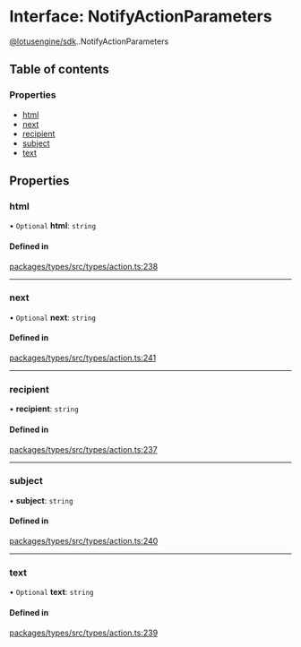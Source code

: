 # Interface: NotifyActionParameters

[@lotusengine/sdk](../wiki/@lotusengine.sdk).[<internal>](../wiki/@lotusengine.sdk.%3Cinternal%3E).NotifyActionParameters

## Table of contents

### Properties

- [html](../wiki/@lotusengine.sdk.%3Cinternal%3E.NotifyActionParameters#html)
- [next](../wiki/@lotusengine.sdk.%3Cinternal%3E.NotifyActionParameters#next)
- [recipient](../wiki/@lotusengine.sdk.%3Cinternal%3E.NotifyActionParameters#recipient)
- [subject](../wiki/@lotusengine.sdk.%3Cinternal%3E.NotifyActionParameters#subject)
- [text](../wiki/@lotusengine.sdk.%3Cinternal%3E.NotifyActionParameters#text)

## Properties

### html

• `Optional` **html**: `string`

#### Defined in

[packages/types/src/types/action.ts:238](https://github.com/lotusengine/sdk/blob/f1f5297/packages/types/src/types/action.ts#L238)

___

### next

• `Optional` **next**: `string`

#### Defined in

[packages/types/src/types/action.ts:241](https://github.com/lotusengine/sdk/blob/f1f5297/packages/types/src/types/action.ts#L241)

___

### recipient

• **recipient**: `string`

#### Defined in

[packages/types/src/types/action.ts:237](https://github.com/lotusengine/sdk/blob/f1f5297/packages/types/src/types/action.ts#L237)

___

### subject

• **subject**: `string`

#### Defined in

[packages/types/src/types/action.ts:240](https://github.com/lotusengine/sdk/blob/f1f5297/packages/types/src/types/action.ts#L240)

___

### text

• `Optional` **text**: `string`

#### Defined in

[packages/types/src/types/action.ts:239](https://github.com/lotusengine/sdk/blob/f1f5297/packages/types/src/types/action.ts#L239)
